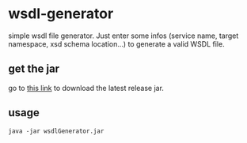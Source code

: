 # wsdl-generator
simple wsdl file generator. Just enter some infos (service name, target namespace, xsd schema location...) to generate a valid WSDL file.

## get the jar
go to [this link](https://github.com/julien-desca/wsdl-generator/raw/master/target/wsdlgenerator.jar) to download the latest release jar.
  
## usage
`
java -jar wsdlGenerator.jar
`
